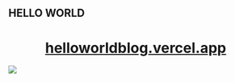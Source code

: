 ## HELLO WORLD 
<h1 align="center">
  <a href="https://helloworldblog.vercel.app/">helloworldblog.vercel.app</a>
</h1>

<img src="https://forthebadge.com?primaryBGColor=%2331C4F3&primaryTextColor=%23FFFFFF&secondaryBGColor=%23389AD5&secondaryTextColor=%23FFFFFF&tertiaryBGColor=%232674A4&tertiaryTextColor=%23FFFFFF&primaryLabel=MADE+WITH&secondaryLabel=REACT.JS&tertiaryLabel=&panels=2#/generator"/>
